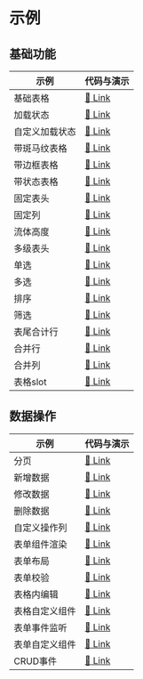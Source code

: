 # 示例

## 基础功能

| 示例 | 代码与演示 |
| --- | --- |
| 基础表格 | [:link: Link](https://d2admin.fairyever.com/#/demo/d2-crud/demo1) |
| 加载状态 | [:link: Link](https://d2admin.fairyever.com/#/demo/d2-crud/demo27) |
| 自定义加载状态 | [:link: Link](https://d2admin.fairyever.com/#/demo/d2-crud/demo28) |
| 带斑马纹表格 | [:link: Link](https://d2admin.fairyever.com/#/demo/d2-crud/demo2) |
| 带边框表格 | [:link: Link](https://d2admin.fairyever.com/#/demo/d2-crud/demo3) |
| 带状态表格 | [:link: Link](https://d2admin.fairyever.com/#/demo/d2-crud/demo4) |
| 固定表头 | [:link: Link](https://d2admin.fairyever.com/#/demo/d2-crud/demo5) |
| 固定列 | [:link: Link](https://d2admin.fairyever.com/#/demo/d2-crud/demo6) |
| 流体高度 | [:link: Link](https://d2admin.fairyever.com/#/demo/d2-crud/demo7) |
| 多级表头 | [:link: Link](https://d2admin.fairyever.com/#/demo/d2-crud/demo8) |
| 单选 | [:link: Link](https://d2admin.fairyever.com/#/demo/d2-crud/demo9) |
| 多选 | [:link: Link](https://d2admin.fairyever.com/#/demo/d2-crud/demo10) |
| 排序 | [:link: Link](https://d2admin.fairyever.com/#/demo/d2-crud/demo11) |
| 筛选 | [:link: Link](https://d2admin.fairyever.com/#/demo/d2-crud/demo12) |
| 表尾合计行 | [:link: Link](https://d2admin.fairyever.com/#/demo/d2-crud/demo13) |
| 合并行 | [:link: Link](https://d2admin.fairyever.com/#/demo/d2-crud/demo14) |
| 合并列 | [:link: Link](https://d2admin.fairyever.com/#/demo/d2-crud/demo15) |
| 表格slot | [:link: Link](https://d2admin.fairyever.com/#/demo/d2-crud/demo24) |

## 数据操作

| 示例 | 代码与演示 |
| --- | --- |
| 分页 | [:link: Link](https://d2admin.fairyever.com/#/demo/d2-crud/demo29) |
| 新增数据 | [:link: Link](https://d2admin.fairyever.com/#/demo/d2-crud/demo16) |
| 修改数据 | [:link: Link](https://d2admin.fairyever.com/#/demo/d2-crud/demo17) |
| 删除数据 | [:link: Link](https://d2admin.fairyever.com/#/demo/d2-crud/demo18) |
| 自定义操作列 | [:link: Link](https://d2admin.fairyever.com/#/demo/d2-crud/demo19) |
| 表单组件渲染 | [:link: Link](https://d2admin.fairyever.com/#/demo/d2-crud/demo20) |
| 表单布局 | [:link: Link](https://d2admin.fairyever.com/#/demo/d2-crud/demo21) |
| 表单校验 | [:link: Link](https://d2admin.fairyever.com/#/demo/d2-crud/demo22) |
| 表格内编辑 | [:link: Link](https://d2admin.fairyever.com/#/demo/d2-crud/demo23) |
| 表格自定义组件 | [:link: Link](https://d2admin.fairyever.com/#/demo/d2-crud/demo25) |
| 表单事件监听 | [:link: Link](https://d2admin.fairyever.com/#/demo/d2-crud/demo30) |
| 表单自定义组件 | [:link: Link](https://d2admin.fairyever.com/#/demo/d2-crud/demo26) |
| CRUD事件 | [:link: Link](https://d2admin.fairyever.com/#/demo/d2-crud/demo31) |
